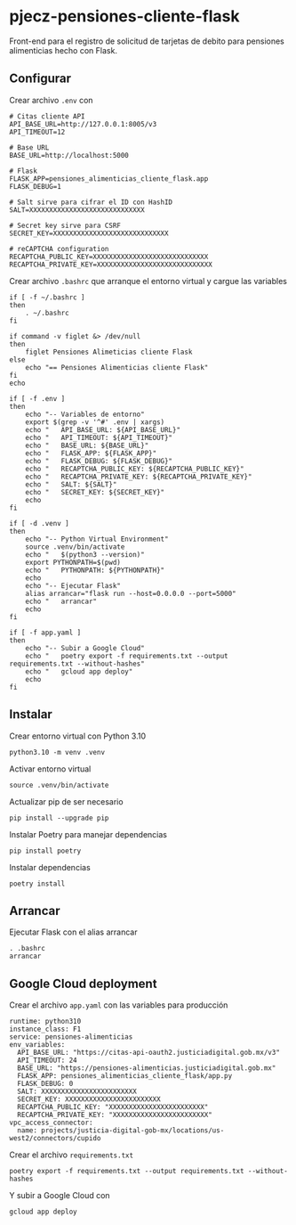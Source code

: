 # pjecz-pensiones-cliente-flask

Front-end para el registro de solicitud de tarjetas de debito para pensiones alimenticias hecho con Flask.

## Configurar

Crear archivo `.env` con

    # Citas cliente API
    API_BASE_URL=http://127.0.0.1:8005/v3
    API_TIMEOUT=12

    # Base URL
    BASE_URL=http://localhost:5000

    # Flask
    FLASK_APP=pensiones_alimenticias_cliente_flask.app
    FLASK_DEBUG=1

    # Salt sirve para cifrar el ID con HashID
    SALT=XXXXXXXXXXXXXXXXXXXXXXXXXXXXX

    # Secret key sirve para CSRF
    SECRET_KEY=XXXXXXXXXXXXXXXXXXXXXXXXXXXXX

    # reCAPTCHA configuration
    RECAPTCHA_PUBLIC_KEY=XXXXXXXXXXXXXXXXXXXXXXXXXXXXX
    RECAPTCHA_PRIVATE_KEY=XXXXXXXXXXXXXXXXXXXXXXXXXXXXX

Crear archivo `.bashrc` que arranque el entorno virtual y cargue las variables

    if [ -f ~/.bashrc ]
    then
        . ~/.bashrc
    fi

    if command -v figlet &> /dev/null
    then
        figlet Pensiones Alimeticias cliente Flask
    else
        echo "== Pensiones Alimenticias cliente Flask"
    fi
    echo

    if [ -f .env ]
    then
        echo "-- Variables de entorno"
        export $(grep -v '^#' .env | xargs)
        echo "   API_BASE_URL: ${API_BASE_URL}"
        echo "   API_TIMEOUT: ${API_TIMEOUT}"
        echo "   BASE_URL: ${BASE_URL}"
        echo "   FLASK_APP: ${FLASK_APP}"
        echo "   FLASK_DEBUG: ${FLASK_DEBUG}"
        echo "   RECAPTCHA_PUBLIC_KEY: ${RECAPTCHA_PUBLIC_KEY}"
        echo "   RECAPTCHA_PRIVATE_KEY: ${RECAPTCHA_PRIVATE_KEY}"
        echo "   SALT: ${SALT}"
        echo "   SECRET_KEY: ${SECRET_KEY}"
        echo
    fi

    if [ -d .venv ]
    then
        echo "-- Python Virtual Environment"
        source .venv/bin/activate
        echo "   $(python3 --version)"
        export PYTHONPATH=$(pwd)
        echo "   PYTHONPATH: ${PYTHONPATH}"
        echo
        echo "-- Ejecutar Flask"
        alias arrancar="flask run --host=0.0.0.0 --port=5000"
        echo "   arrancar"
        echo
    fi

    if [ -f app.yaml ]
    then
        echo "-- Subir a Google Cloud"
        echo "   poetry export -f requirements.txt --output requirements.txt --without-hashes"
        echo "   gcloud app deploy"
        echo
    fi

## Instalar

Crear entorno virtual con Python 3.10

    python3.10 -m venv .venv

Activar entorno virtual

    source .venv/bin/activate

Actualizar pip de ser necesario

    pip install --upgrade pip

Instalar Poetry para manejar dependencias

    pip install poetry

Instalar dependencias

    poetry install

## Arrancar

Ejecutar Flask con el alias arrancar

    . .bashrc
    arrancar

## Google Cloud deployment

Crear el archivo `app.yaml` con las variables para producción

    runtime: python310
    instance_class: F1
    service: pensiones-alimenticias
    env_variables:
      API_BASE_URL: "https://citas-api-oauth2.justiciadigital.gob.mx/v3"
      API_TIMEOUT: 24
      BASE_URL: "https://pensiones-alimenticias.justiciadigital.gob.mx"
      FLASK_APP: pensiones_alimenticias_cliente_flask/app.py
      FLASK_DEBUG: 0
      SALT: XXXXXXXXXXXXXXXXXXXXXXXX
      SECRET_KEY: XXXXXXXXXXXXXXXXXXXXXXXX
      RECAPTCHA_PUBLIC_KEY: "XXXXXXXXXXXXXXXXXXXXXXXX"
      RECAPTCHA_PRIVATE_KEY: "XXXXXXXXXXXXXXXXXXXXXXXX"
    vpc_access_connector:
      name: projects/justicia-digital-gob-mx/locations/us-west2/connectors/cupido

Crear el archivo `requirements.txt`

    poetry export -f requirements.txt --output requirements.txt --without-hashes

Y subir a Google Cloud con

    gcloud app deploy
